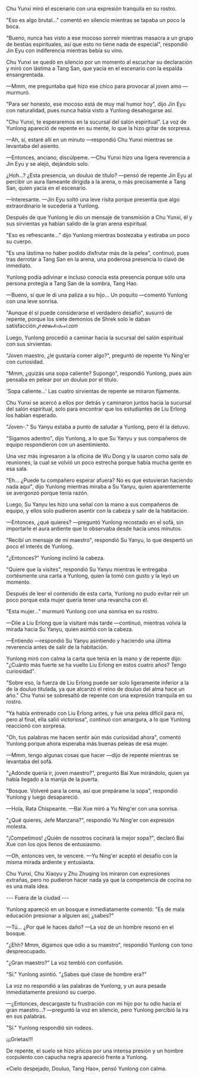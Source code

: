 
Chu Yunxi miró el escenario con una expresión tranquila en su rostro.

"Eso es algo brutal..." comentó en silencio mientras se tapaba un poco la boca.

"Bueno, nunca has visto a ese mocoso sonreír mientras masacra a un grupo de bestias espirituales, así que esto no tiene nada de especial", respondió Jin Eyu con indiferencia mientras bebía su vino.

Chu Yunxi se quedó en silencio por un momento al escuchar su declaración y miró con lástima a Tang San, que yacía en el escenario con la espalda ensangrentada.

—Mmm, me preguntaba qué hizo ese chico para provocar al joven amo —murmuró.

"Para ser honesto, ese mocoso está de muy mal humor hoy", dijo Jin Eyu con naturalidad, pues nunca había visto a Yunlong desahogarse así.

"Chu Yunxi, te esperaremos en la sucursal del salón espiritual". La voz de Yunlong apareció de repente en su mente, lo que la hizo gritar de sorpresa.

—Ah, sí, estaré allí en un minuto —respondió Chu Yunxi mientras se levantaba del asiento.

—Entonces, anciano, discúlpeme. —Chu Yunxi hizo una ligera reverencia a Jin Eyu y se alejó, dejándolo solo.

¿Hoh...? ¿Esta presencia, un douluo de título? —pensó de repente Jin Eyu al percibir un aura llameante dirigida a la arena, o más precisamente a Tang San, quien yacía en el escenario.

—Interesante. —Jin Eyu soltó una leve risita porque presentía que algo extraordinario le sucedería a Yunlong.

Después de que Yunlong le dio un mensaje de transmisión a Chu Yunxi, él y sus sirvientas ya habían salido de la gran arena espiritual.

"Eso es refrescante..." dijo Yunlong mientras bostezaba y estiraba un poco su cuerpo.

"Es una lástima no haber podido disfrutar más de la pelea", continuó, pues tras derrotar a Tang San en la arena, una poderosa presencia lo clavó de inmediato.

Yunlong podía adivinar e incluso conocía esta presencia porque sólo una persona protegía a Tang San de la sombra, Tang Hao.

—Bueno, sí que le di una paliza a su hijo... Un poquito —comentó Yunlong con una leve sonrisa.

"Aunque él sí puede considerarse el verdadero desafío", susurró de repente, porque los siete demonios de Shrek solo le daban satisfacción.𝒻𝑟𝘦𝘦𝘸ℯ𝒷𝑛𝘰𝓋ℯ𝘭.𝘤𝘰𝘮

Luego, Yunlong procedió a caminar hacia la sucursal del salón espiritual con sus sirvientas.

"Joven maestro, ¿le gustaría comer algo?", preguntó de repente Yu Ning'er con curiosidad.

"Mmm, ¿quizás una sopa caliente? Supongo", respondió Yunlong, pues aún pensaba en pelear por un douluo por el título.

'Sopa caliente...' Las cuatro sirvientas de repente se miraron fijamente.

Chu Yunxi se acercó a ellos por detrás y caminaron juntos hacia la sucursal del salón espiritual, solo para encontrar que los estudiantes de Liu Erlong los habían esperado.

"Joven-." Su Yanyu estaba a punto de saludar a Yunlong, pero él la detuvo.

"Sigamos adentro", dijo Yunlong, a lo que Su Yanyu y sus compañeros de equipo respondieron con un asentimiento.

Una vez más ingresaron a la oficina de Wu Dong y la usaron como sala de reuniones, la cual se volvió un poco estrecha porque había mucha gente en esa sala.

"Eh... ¿Puede tu compañero esperar afuera? No es que estuvieran haciendo nada aquí", dijo Yunlong mientras miraba a Su Yanyu, quien aparentemente se avergonzó porque tenía razón.

Luego, Su Yanyu les hizo una señal con la mano a sus compañeros de equipo, y ellos solo pudieron asentir con la cabeza y salir de la habitación.

—Entonces, ¿qué quieres? —preguntó Yunlong recostado en el sofá, sin importarle el aura ardiente que lo observaba desde hacía unos minutos.

"Recibí un mensaje de mi maestro", respondió Su Yanyu, lo que despertó un poco el interés de Yunlong.

"¿Entonces?" Yunlong inclinó la cabeza.

"Quiere que la visites", respondió Su Yanyu mientras le entregaba cortésmente una carta a Yunlong, quien la tomó con gusto y la leyó un momento.

Después de leer el contenido de esta carta, Yunlong no pudo evitar reír un poco porque esta mujer quería tener una revancha con él.

"Esta mujer..." murmuró Yunlong con una sonrisa en su rostro.

—Dile a Liu Erlong que la visitaré más tarde —continuó, mientras volvía la mirada hacia Su Yanyu, quien asintió con la cabeza.

—Entiendo —respondió Su Yanyu asintiendo y haciendo una última reverencia antes de salir de la habitación.

Yunlong miró con calma la carta que tenía en la mano y de repente dijo: "¿Cuánto más fuerte se ha vuelto Liu Erlong en estos cuatro años? Tengo curiosidad".

"Sobre eso, la fuerza de Liu Erlong puede ser solo ligeramente inferior a la de la douluo titulada, ya que alcanzó el reino de douluo del alma hace un año." Chu Yunxi se sobresaltó de repente con una expresión tranquila en su rostro.

"Ya había entrenado con Liu Erlong antes, y fue una pelea difícil para mí, pero al final, ella salió victoriosa", continuó con amargura, a lo que Yunlong reaccionó con sorpresa.

"Oh, tus palabras me hacen sentir aún más curiosidad ahora", comentó Yunlong porque ahora esperaba más buenas peleas de esa mujer.

—Mmm, tengo algunas cosas que hacer —dijo de repente mientras se levantaba del sofá.

"¿Adónde quería ir, joven maestro?", preguntó Bai Xue mirándolo, quien ya había llegado a la manija de la puerta.

"Bosque. Volveré para la cena, así que prepárame la sopa", respondió Yunlong y luego desapareció.

—Hola, Rata Chispeante. —Bai Xue miró a Yu Ning'er con una sonrisa.

"¿Qué quieres, Jefe Manzana?", respondió Yu Ning'er con expresión molesta.

"¡Competimos! ¿Quién de nosotros cocinará la mejor sopa?", declaró Bai Xue con los ojos llenos de entusiasmo.

—Oh, entonces ven, te venceré. —Yu Ning'er aceptó el desafío con la misma mirada ardiente y entusiasta.

Chu Yunxi, Chu Xiaoyu y Zhu Zhuqing los miraron con expresiones extrañas, pero no pudieron hacer nada ya que la competencia de cocina no es una mala idea.

--- Fuera de la ciudad ---

Yunlong apareció en un bosque e inmediatamente comentó: "Es de mala educación presionar a alguien así, ¿sabes?"

—Tú... ¿Por qué le haces daño? —La voz de un hombre resonó en el bosque.

"¿Ehh? Mmm, digamos que odio a su maestro", respondió Yunlong con tono despreocupado.

"¿Gran maestro?" La voz tembló con confusión.

"Sí." Yunlong asintió. "¿Sabes qué clase de hombre era?"

La voz no respondió a las palabras de Yunlong, y un aura pesada inmediatamente presionó su cuerpo.

—¿Entonces, descargaste tu frustración con mi hijo por tu odio hacia el gran maestro…? —preguntó la voz en silencio, pero Yunlong percibió la ira en sus palabras.

"Sí." Yunlong respondió sin rodeos.

¡¡¡Grietas!!!

De repente, el suelo se hizo añicos por una intensa presión y un hombre corpulento con capucha negra apareció frente a Yunlong.

«Cielo despejado, Douluo, Tang Hao», pensó Yunlong con calma.